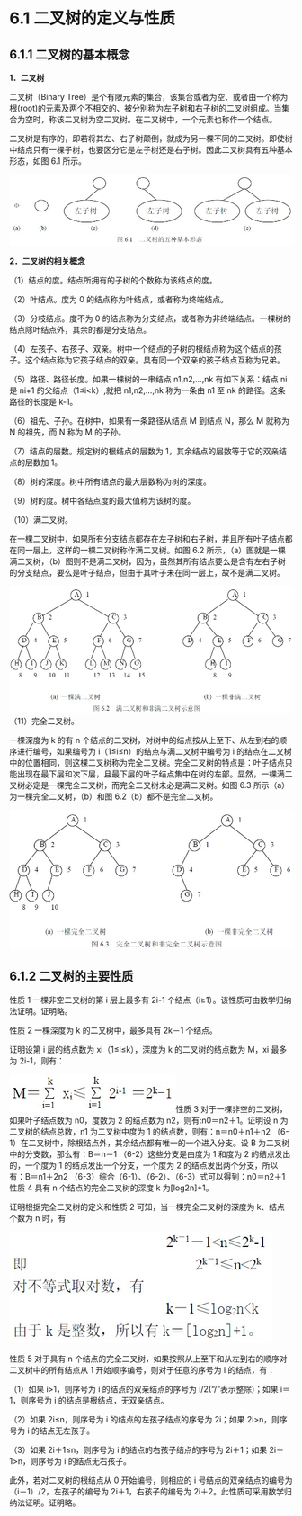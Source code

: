 # 6.1 二叉树的定义与性质

## 6.1.1 二叉树的基本概念

**1．二叉树**

二叉树（Binary Tree）是个有限元素的集合，该集合或者为空、或者由一个称为根(root)的元素及两个不相交的、被分别称为左子树和右子树的二叉树组成。当集合为空时，称该二叉树为空二叉树。在二叉树中，一个元素也称作一个结点。

二叉树是有序的，即若将其左、右子树颠倒，就成为另一棵不同的二叉树。即使树中结点只有一棵子树，也要区分它是左子树还是右子树。因此二叉树具有五种基本形态，如图 6.1 所示。

![](img/22a8c34546f146f44b8ade45da569339.jpg)

**2．二叉树的相关概念**

（1）结点的度。结点所拥有的子树的个数称为该结点的度。

（2）叶结点。度为 0 的结点称为叶结点，或者称为终端结点。

（3）分枝结点。度不为 0 的结点称为分支结点，或者称为非终端结点。一棵树的结点除叶结点外，其余的都是分支结点。

（4）左孩子、右孩子、双亲。树中一个结点的子树的根结点称为这个结点的孩子。这个结点称为它孩子结点的双亲。具有同一个双亲的孩子结点互称为兄弟。

（5）路径、路径长度。如果一棵树的一串结点 n1,n2,…,nk 有如下关系：结点 ni 是 ni+1 的父结点（1≤i<k）,就把 n1,n2,…,nk 称为一条由 n1 至 nk 的路径。这条路径的长度是 k-1。

（6）祖先、子孙。在树中，如果有一条路径从结点 M 到结点 N，那么 M 就称为 N 的祖先，而 N 称为 M 的子孙。

（7）结点的层数。规定树的根结点的层数为 1，其余结点的层数等于它的双亲结点的层数加 1。

（8）树的深度。树中所有结点的最大层数称为树的深度。

（9）树的度。树中各结点度的最大值称为该树的度。

（10）满二叉树。

在一棵二叉树中，如果所有分支结点都存在左子树和右子树，并且所有叶子结点都在同一层上，这样的一棵二叉树称作满二叉树。如图 6.2 所示，（a）图就是一棵满二叉树，（b）图则不是满二叉树，因为，虽然其所有结点要么是含有左右子树的分支结点，要么是叶子结点，但由于其叶子未在同一层上，故不是满二叉树。

![](img/4532ecae7b7f7b730b0f767343716b9a.jpg)（11）完全二叉树。

一棵深度为 k 的有 n 个结点的二叉树，对树中的结点按从上至下、从左到右的顺序进行编号，如果编号为 i（1≤i≤n）的结点与满二叉树中编号为 i 的结点在二叉树中的位置相同，则这棵二叉树称为完全二叉树。完全二叉树的特点是：叶子结点只能出现在最下层和次下层，且最下层的叶子结点集中在树的左部。显然，一棵满二叉树必定是一棵完全二叉树，而完全二叉树未必是满二叉树。如图 6.3 所示（a）为一棵完全二叉树，（b）和图 6.2（b）都不是完全二叉树。

![](img/9e26ec940a40dfd4876d9c2604cd0d95.jpg)

## 6.1.2 二叉树的主要性质

性质 1 一棵非空二叉树的第 i 层上最多有 2i-1 个结点（i≥1）。该性质可由数学归纳法证明。证明略。

性质 2 一棵深度为 k 的二叉树中，最多具有 2k－1 个结点。

证明设第 i 层的结点数为 xi（1≤i≤k），深度为 k 的二叉树的结点数为 M，xi 最多为 2i-1，则有：

![](img/cf27681514e4260521915f43d360571b.jpg)性质 3 对于一棵非空的二叉树，如果叶子结点数为 n0，度数为 2 的结点数为 n2，则有:n0＝n2＋1。证明设 n 为二叉树的结点总数，n1 为二叉树中度为 1 的结点数，则有：n＝n0＋n1＋n2 （6-1）在二叉树中，除根结点外，其余结点都有唯一的一个进入分支。设 B 为二叉树中的分支数，那么有：B＝n－1 （6-2）这些分支是由度为 1 和度为 2 的结点发出的，一个度为 1 的结点发出一个分支，一个度为 2 的结点发出两个分支，所以有：B＝n1＋2n2 （6-3）综合（6-1）、（6-2）、（6-3）式可以得到：n0＝n2＋1 性质 4 具有 n 个结点的完全二叉树的深度 k 为[log2n]+1。

证明根据完全二叉树的定义和性质 2 可知，当一棵完全二叉树的深度为 k、结点个数为 n 时，有

![](img/4936ba3f5d0461718f295bf5ce29ca86.jpg)

性质 5 对于具有 n 个结点的完全二叉树，如果按照从上至下和从左到右的顺序对二叉树中的所有结点从 1 开始顺序编号，则对于任意的序号为 i 的结点，有：

（1）如果 i>1，则序号为 i 的结点的双亲结点的序号为 i/2(“/”表示整除)；如果 i＝1，则序号为 i 的结点是根结点，无双亲结点。

（2）如果 2i≤n，则序号为 i 的结点的左孩子结点的序号为 2i；如果 2i>n，则序号为 i 的结点无左孩子。

（3）如果 2i＋1≤n，则序号为 i 的结点的右孩子结点的序号为 2i＋1；如果 2i＋1>n，则序号为 i 的结点无右孩子。

此外，若对二叉树的根结点从 0 开始编号，则相应的 i 号结点的双亲结点的编号为（i－1）/2，左孩子的编号为 2i＋1，右孩子的编号为 2i＋2。此性质可采用数学归纳法证明。证明略。